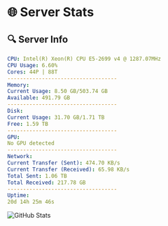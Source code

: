 # 🌐 Server Stats
## 🔍 Server Info
```yaml
CPU: Intel(R) Xeon(R) CPU E5-2699 v4 @ 1287.07MHz
CPU Usage: 6.60%
Cores: 44P | 88T
-----------------------------------
Memory:
Current Usage: 8.50 GB/503.74 GB
Available: 491.79 GB
-----------------------------------
Disk:
Current Usage: 31.70 GB/1.71 TB
Free: 1.59 TB
-----------------------------------
GPU:
No GPU detected
-----------------------------------
Network:
Current Transfer (Sent): 474.70 KB/s
Current Transfer (Received): 65.98 KB/s
Total Sent: 1.06 TB
Total Received: 217.78 GB
-----------------------------------
Uptime:
20d 14h 25m 46s
```
![GitHub Stats](https://img.shields.io/badge/Updated-2025-05-10_07:34:34-blue)